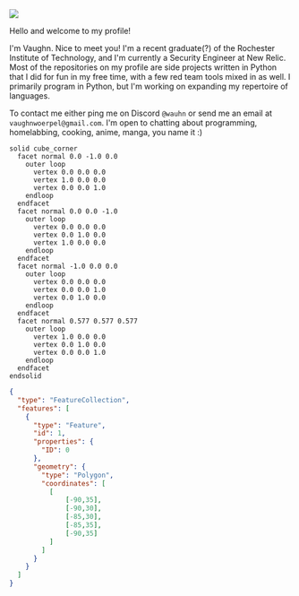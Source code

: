 <img src="https://raw.githubusercontent.com/dwyl/repo-badges/4720fcd2ccfadea4715475628987cf7c95542373/svg/build-passing.svg">

Hello and welcome to my profile!

I'm Vaughn. Nice to meet you! I'm a recent graduate(?) of the Rochester Institute of Technology, and I'm currently a Security Engineer at New Relic. Most of the repositories on my profile are side projects written in Python that I did for fun in my free time, with a few red team tools mixed in as well. I primarily program in Python, but I'm working on expanding my repertoire of languages.

To contact me either ping me on Discord `@wauhn` or send me an email at `vaughnwoerpel@gmail.com`. I'm open to chatting about programming, homelabbing, cooking, anime, manga, you name it :)
```stl
solid cube_corner
  facet normal 0.0 -1.0 0.0
    outer loop
      vertex 0.0 0.0 0.0
      vertex 1.0 0.0 0.0
      vertex 0.0 0.0 1.0
    endloop
  endfacet
  facet normal 0.0 0.0 -1.0
    outer loop
      vertex 0.0 0.0 0.0
      vertex 0.0 1.0 0.0
      vertex 1.0 0.0 0.0
    endloop
  endfacet
  facet normal -1.0 0.0 0.0
    outer loop
      vertex 0.0 0.0 0.0
      vertex 0.0 0.0 1.0
      vertex 0.0 1.0 0.0
    endloop
  endfacet
  facet normal 0.577 0.577 0.577
    outer loop
      vertex 1.0 0.0 0.0
      vertex 0.0 1.0 0.0
      vertex 0.0 0.0 1.0
    endloop
  endfacet
endsolid
```
```geojson
{
  "type": "FeatureCollection",
  "features": [
    {
      "type": "Feature",
      "id": 1,
      "properties": {
        "ID": 0
      },
      "geometry": {
        "type": "Polygon",
        "coordinates": [
          [
              [-90,35],
              [-90,30],
              [-85,30],
              [-85,35],
              [-90,35]
          ]
        ]
      }
    }
  ]
}
```
